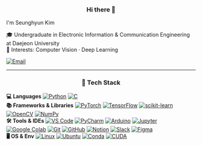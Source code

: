 <div align="center">
  
### Hi there 👋
</div>

I'm Seunghyun Kim

🎓 Undergraduate in Electronic Information & Communication Engineering at Daejeon University  
🔭 Interests: Computer Vision · Deep Learning

[![Email](https://img.shields.io/badge/Email-EA4335?logo=gmail&logoColor=white)](mailto:sghn0330@gmail.com)

---  
<div align="center">
  
### 🧰 Tech Stack
</div>


**💻 Languages** 
[![Python](https://img.shields.io/badge/Python-3776AB?logo=python&logoColor=white)](https://www.python.org/) 
[![C](https://img.shields.io/badge/C-A8B9CC?logo=c&logoColor=white)](https://www.open-std.org/jtc1/sc22/wg14/)  
**📚 Frameworks & Libraries** 
[![PyTorch](https://img.shields.io/badge/PyTorch-EE4C2C?logo=pytorch&logoColor=white)](https://pytorch.org/) 
[![TensorFlow](https://img.shields.io/badge/TensorFlow-FF6F00?logo=tensorflow&logoColor=white)](https://www.tensorflow.org/) 
[![scikit-learn](https://img.shields.io/badge/scikit--learn-F7931E?logo=scikit-learn&logoColor=white)](https://scikit-learn.org/) 
[![OpenCV](https://img.shields.io/badge/OpenCV-5C3EE8?logo=opencv&logoColor=white)](https://opencv.org/) 
[![NumPy](https://img.shields.io/badge/NumPy-013243?logo=numpy&logoColor=white)](https://numpy.org/)  
**🛠 Tools & IDEs** 
[![VS Code](https://img.shields.io/badge/VS%20Code-007ACC?logo=visualstudiocode&logoColor=white)](https://code.visualstudio.com/) 
[![PyCharm](https://img.shields.io/badge/PyCharm-000000?logo=pycharm&logoColor=white)](https://www.jetbrains.com/pycharm/) 
[![Arduino](https://img.shields.io/badge/Arduino-00979D?logo=arduino&logoColor=white)](https://www.arduino.cc/) 
[![Jupyter](https://img.shields.io/badge/Jupyter-F37626?logo=jupyter&logoColor=white)](https://jupyter.org/) 
[![Google Colab](https://img.shields.io/badge/Google%20Colab-F9AB00?logo=googlecolab&logoColor=white)](https://colab.research.google.com/) 
[![Git](https://img.shields.io/badge/Git-F05032?logo=git&logoColor=white)](https://git-scm.com/) 
[![GitHub](https://img.shields.io/badge/GitHub-181717?logo=github&logoColor=white)](https://github.com/) 
[![Notion](https://img.shields.io/badge/Notion-000000?logo=notion&logoColor=white)](https://www.notion.so/) 
[![Slack](https://img.shields.io/badge/Slack-4A154B?logo=slack&logoColor=white)](https://slack.com/) 
[![Figma](https://img.shields.io/badge/Figma-F24E1E?logo=figma&logoColor=white)](https://www.figma.com/)  
**🖥 OS & Env** 
[![Linux](https://img.shields.io/badge/Linux-FCC624?logo=linux&logoColor=black)](https://www.linux.org/) 
[![Ubuntu](https://img.shields.io/badge/Ubuntu-E95420?logo=ubuntu&logoColor=white)](https://ubuntu.com/) 
[![Conda](https://img.shields.io/badge/Conda-44A833?logo=anaconda&logoColor=white)](https://docs.conda.io/) 
[![CUDA](https://img.shields.io/badge/CUDA-76B900?logo=nvidia&logoColor=white)](https://developer.nvidia.com/cuda-zone)


<!--
**💻 Languages** [![Python](https://img.shields.io/badge/Python-3776AB?logo=python&logoColor=white)](https://www.python.org/) [![C](https://img.shields.io/badge/C-A8B9CC?logo=c&logoColor=white)](https://www.open-std.org/jtc1/sc22/wg14/)  
**🧠 Frameworks** [![PyTorch](https://img.shields.io/badge/PyTorch-EE4C2C?logo=pytorch&logoColor=white)](https://pytorch.org/) [![TensorFlow](https://img.shields.io/badge/TensorFlow-FF6F00?logo=tensorflow&logoColor=white)](https://www.tensorflow.org/) [![scikit-learn](https://img.shields.io/badge/scikit--learn-F7931E?logo=scikit-learn&logoColor=white)](https://scikit-learn.org/)  
**📚 Libraries** [![OpenCV](https://img.shields.io/badge/OpenCV-5C3EE8?logo=opencv&logoColor=white)](https://opencv.org/) [![NumPy](https://img.shields.io/badge/NumPy-013243?logo=numpy&logoColor=white)](https://numpy.org/) [![Jupyter](https://img.shields.io/badge/Jupyter-F37626?logo=jupyter&logoColor=white)](https://jupyter.org/)  
**🛠 Tools & IDEs** [![VS Code](https://img.shields.io/badge/VS%20Code-007ACC?logo=visualstudiocode&logoColor=white)](https://code.visualstudio.com/) [![PyCharm](https://img.shields.io/badge/PyCharm-000000?logo=pycharm&logoColor=white)](https://www.jetbrains.com/pycharm/) [![Git](https://img.shields.io/badge/Git-F05032?logo=git&logoColor=white)](https://git-scm.com/) [![Notion](https://img.shields.io/badge/Notion-000000?logo=notion&logoColor=white)](https://www.notion.so/) [![Slack](https://img.shields.io/badge/Slack-4A154B?logo=slack&logoColor=white)](https://slack.com/)  
**🖥 OS & Environment** [![Ubuntu](https://img.shields.io/badge/Ubuntu-E95420?logo=ubuntu&logoColor=white)](https://ubuntu.com/) [![Conda](https://img.shields.io/badge/Conda-44A833?logo=anaconda&logoColor=white)](https://docs.conda.io/) [![CUDA](https://img.shields.io/badge/CUDA-76B900?logo=nvidia&logoColor=white)](https://developer.nvidia.com/cuda-zone)  
**🎨 Design** [![Figma](https://img.shields.io/badge/Figma-F24E1E?logo=figma&logoColor=white)](https://www.figma.com/)
-->

<!--
**ksh0330/ksh0330** is a ✨ _special_ ✨ repository because its `README.md` (this file) appears on your GitHub profile.

Here are some ideas to get you started:

- 🔭 I’m currently working on ...
- 🌱 I’m currently learning ...
- 👯 I’m looking to collaborate on ...
- 🤔 I’m looking for help with ...
- 💬 Ask me about ...
- 📫 How to reach me: ...
- 😄 Pronouns: ...
- ⚡ Fun fact: ...
-->
